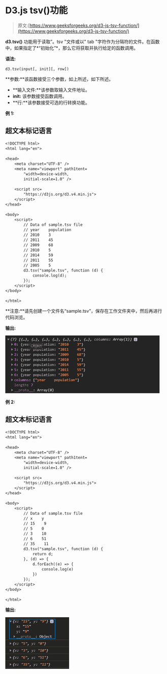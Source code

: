 # D3.js tsv()功能

> 原文:[https://www.geeksforgeeks.org/d3-js-tsv-function/](https://www.geeksforgeeks.org/d3-js-tsv-function/)

**d3.tsv()** 功能用于读取”。tsv "文件或以" tab "字符作为分隔符的文件。在函数中，如果指定了*“初始化”*，那么它将获取并执行给定的函数调用。

**语法:**

```
d3.tsv(input[, init][, row])
```

**参数:**该函数接受三个参数，如上所述，如下所述。

*   **输入文件:**该参数取输入文件地址。
*   **init:** 该参数接受函数调用。
*   **行:**该参数接受可选的行转换功能。

**例 1:**

## 超文本标记语言

```
<!DOCTYPE html>
<html lang="en">

<head>
    <meta charset="UTF-8" />
    <meta name="viewport" path1tent=
        "width=device-width,  
        initial-scale=1.0" />

    <script src=
        "https://d3js.org/d3.v4.min.js">
    </script>
</head>

<body>
    <script>
        // Data of sample.tsv file
        // year    population
        // 2010    3
        // 2011    45
        // 2009    68
        // 2010    5
        // 2014    59
        // 2011    55
        // 2005    5
        d3.tsv("sample.tsv", function (d) {
            console.log(d);
        });
    </script>
</body>

</html>
```

**注意:**请先创建一个文件名“sample.tsv”，保存在工作文件夹中，然后再进行代码浏览。

**输出:**

![](img/68b832a22f9223168b37f53fa76af586.png)

**例 2:**

## 超文本标记语言

```
<!DOCTYPE html>
<html lang="en">

<head>
    <meta charset="UTF-8" />
    <meta name="viewport" path1tent=
        "width=device-width,  
        initial-scale=1.0" />

    <script src=
        "https://d3js.org/d3.v4.min.js">
    </script>
</head>

<body>
    <script>
        // Data of sample.tsv file
        // x    y
        // 15    9
        // 5    0
        // 3    10
        // 6    51
        // 35    11
        d3.tsv("sample.tsv", function (d) {
            return d;
        }, (d) => {
            d.forEach((e) => {
                console.log(e)
            })
        });
    </script>
</body>

</html>
```

**输出:**

![](img/4d0ba49b5a8801ede727061e23aa400a.png)